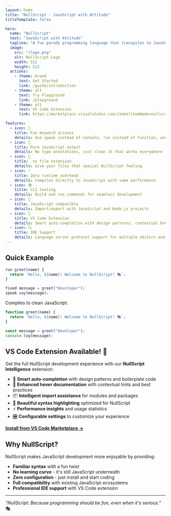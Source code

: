 ```yaml
---
layout: home
title: "NullScript - JavaScript with Attitude"
titleTemplate: false

hero:
  name: "NullScript"
  text: "JavaScript with Attitude"
  tagline: "A fun parody programming language that transpiles to JavaScript"
  image:
    src: "/logo.png"
    alt: NullScript Logo
    width: 512
    height: 512
  actions:
    - theme: brand
      text: Get Started
      link: /guide/introduction
    - theme: alt
      text: Try Playground
      link: /playground
    - theme: alt
      text: VS Code Extension
      link: https://marketplace.visualstudio.com/items?itemName=nullscript-lang.nullscript-intelligence

features:
  - icon: 🎪
    title: Fun keyword aliases
    details: Use speak instead of console, run instead of function, and more creative alternatives
  - icon: 🔧
    title: Pure JavaScript output
    details: No type annotations, just clean JS that works everywhere
  - icon: 📁
    title: .ns file extension
    details: Give your files that special NullScript feeling
  - icon: ⚡
    title: Zero runtime overhead
    details: Compiles directly to JavaScript with same performance
  - icon: 🛠️
    title: CLI tooling
    details: Build and run commands for seamless development
  - icon: 🤝
    title: JavaScript compatible
    details: Import/export with JavaScript and Node.js projects
  - icon: 🎯
    title: VS Code Extension
    details: Smart auto-completion with design patterns, contextual hover docs, import assistance, and beautiful syntax highlighting
  - icon: 🔍
    title: IDE Support
    details: Language server protocol support for multiple editors and development tools
---
```


## Quick Example

```javascript
run greet(name) {
  return `Hello, ${name}! Welcome to NullScript! 🎭`;
}

fixed message = greet("Developer");
speak.say(message);
```

Compiles to clean JavaScript:

```javascript
function greet(name) {
  return `Hello, ${name}! Welcome to NullScript! 🎭`;
}

const message = greet("Developer");
console.log(message);
```

## VS Code Extension Available! 🎯

Get the full NullScript development experience with our **NullScript Intelligence** extension:

- 🎯 **Smart auto-completion** with design patterns and boilerplate code
- 📖 **Enhanced hover documentation** with contextual hints and best practices
- 📦 **Intelligent import assistance** for modules and packages
- 🎨 **Beautiful syntax highlighting** optimized for NullScript
- ⚡ **Performance insights** and usage statistics
- 🎛️ **Configurable settings** to customize your experience

[**Install from VS Code Marketplace →**](https://marketplace.visualstudio.com/items?itemName=nullscript-lang.nullscript-intelligence)

## Why NullScript?

NullScript makes JavaScript development more enjoyable by providing:

- **Familiar syntax** with a fun twist
- **No learning curve** - it's still JavaScript underneath
- **Zero configuration** - just install and start coding
- **Full compatibility** with existing JavaScript ecosystems
- **Professional IDE support** with VS Code extension

---

_"NullScript: Because programming should be fun, even when it's serious."_ 🎭
